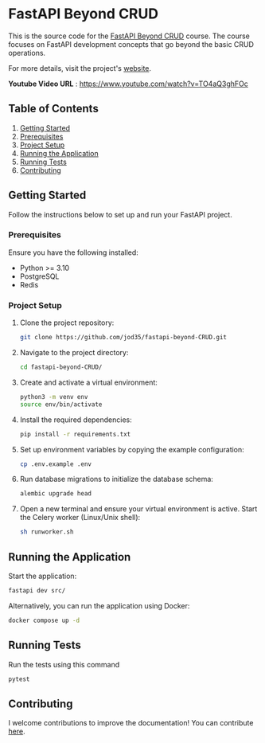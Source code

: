 # FastAPI Beyond CRUD

This is the source code for the [FastAPI Beyond CRUD](https://youtube.com/playlist?list=PLEt8Tae2spYnHy378vMlPH--87cfeh33P&si=rl-08ktaRjcm2aIQ) course. The course focuses on FastAPI development concepts that go beyond the basic CRUD operations.

For more details, visit the project's [website](https://jod35.github.io/fastapi-beyond-crud-docs/site/).

**Youtube Video URL** : https://www.youtube.com/watch?v=TO4aQ3ghFOc

## Table of Contents

1. [Getting Started](#getting-started)
2. [Prerequisites](#prerequisites)
3. [Project Setup](#project-setup)
4. [Running the Application](#running-the-application)
5. [Running Tests](#running-tests)
6. [Contributing](#contributing)

## Getting Started

Follow the instructions below to set up and run your FastAPI project.

### Prerequisites

Ensure you have the following installed:

- Python >= 3.10
- PostgreSQL
- Redis

### Project Setup

1. Clone the project repository:

   ```bash
   git clone https://github.com/jod35/fastapi-beyond-CRUD.git
   ```
2. Navigate to the project directory:

   ```bash
   cd fastapi-beyond-CRUD/
   ```
3. Create and activate a virtual environment:

   ```bash
   python3 -m venv env
   source env/bin/activate
   ```
4. Install the required dependencies:

   ```bash
   pip install -r requirements.txt
   ```
5. Set up environment variables by copying the example configuration:

   ```bash
   cp .env.example .env
   ```
6. Run database migrations to initialize the database schema:

   ```bash
   alembic upgrade head
   ```
7. Open a new terminal and ensure your virtual environment is active. Start the Celery worker (Linux/Unix shell):

   ```bash
   sh runworker.sh
   ```

## Running the Application

Start the application:

```bash
fastapi dev src/
```

Alternatively, you can run the application using Docker:

```bash
docker compose up -d
```

## Running Tests

Run the tests using this command

```bash
pytest
```

## Contributing

I welcome contributions to improve the documentation! You can contribute [here](https://github.com/jod35/fastapi-beyond-crud-docs).
